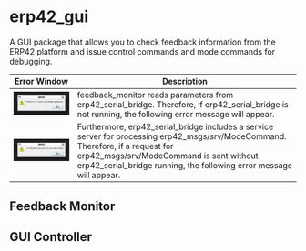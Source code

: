 # erp42_gui
A GUI package that allows you to check feedback information from the ERP42 platform and issue control commands and mode commands for debugging.  

| Error Window                                                                   | Description                                                                                                                                                                                                                                        |
| ------------------------------------------------------------------------------ | -------------------------------------------------------------------------------------------------------------------------------------------------------------------------------------------------------------------------------------------------- |
| ![Cannot read erp42_serial_bridge parameters](/assets/serial_bridge_error.png) | feedback_monitor reads parameters from erp42_serial_bridge. Therefore, if erp42_serial_bridge is not running, the following error message will appear.                                                                                             |
| ![Cannot handle /erp42/mode_command](/assets/mode_command_error.png)           | Furthermore, erp42_serial_bridge includes a service server for processing erp42_msgs/srv/ModeCommand. Therefore, if a request for erp42_msgs/srv/ModeCommand is sent without erp42_serial_bridge running, the following error message will appear. |

## Feedback Monitor


## GUI Controller
